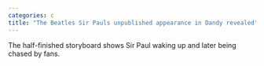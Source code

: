 ```yaml
---
categories: c
title: "The Beatles Sir Pauls unpublished appearance in Dandy revealed"
---
```

The half-finished storyboard shows Sir Paul waking up and later being chased by fans.